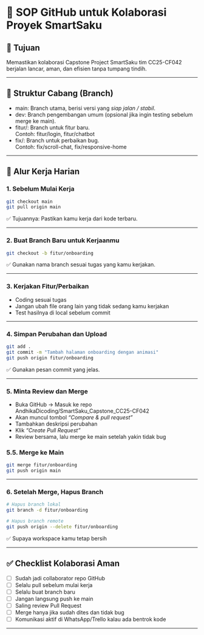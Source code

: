 # 🤝 SOP GitHub untuk Kolaborasi Proyek SmartSaku

## 📌 Tujuan
Memastikan kolaborasi Capstone Project SmartSaku tim CC25-CF042 berjalan lancar, aman, dan efisien tanpa tumpang tindih.

---

## 🧩 Struktur Cabang (Branch)
- main: Branch utama, berisi versi yang *siap jalan / stabil*.
- dev: Branch pengembangan umum (opsional jika ingin testing sebelum merge ke main).
- fitur/<nama-fitur>: Branch untuk fitur baru.  
  Contoh: fitur/login, fitur/chatbot
- fix/<nama-perbaikan>: Branch untuk perbaikan bug.  
  Contoh: fix/scroll-chat, fix/responsive-home

---

## 👣 Alur Kerja Harian

### 1. Sebelum Mulai Kerja
```bash
git checkout main
git pull origin main
```
✅ Tujuannya: Pastikan kamu kerja dari kode terbaru.

---

### 2. Buat Branch Baru untuk Kerjaanmu
```bash
git checkout -b fitur/onboarding
```
✅ Gunakan nama branch sesuai tugas yang kamu kerjakan.

---

### 3. Kerjakan Fitur/Perbaikan
- Coding sesuai tugas
- Jangan ubah file orang lain yang tidak sedang kamu kerjakan
- Test hasilnya di local sebelum commit

---

### 4. Simpan Perubahan dan Upload
```bash
git add .
git commit -m "Tambah halaman onboarding dengan animasi"
git push origin fitur/onboarding
```
✅ Gunakan pesan commit yang jelas.

---

### 5. Minta Review dan Merge
- Buka GitHub → Masuk ke repo AndhikaDicoding/SmartSaku_Capstone_CC25-CF042
- Akan muncul tombol *“Compare & pull request”*
- Tambahkan deskripsi perubahan
- Klik *“Create Pull Request”*
- Review bersama, lalu merge ke main setelah yakin tidak bug

### 5.5. Merge ke Main
```bash
git merge fitur/onboarding
git push origin main
```

---

### 6. Setelah Merge, Hapus Branch
```bash
# Hapus branch lokal
git branch -d fitur/onboarding

# Hapus branch remote
git push origin --delete fitur/onboarding
```
✅ Supaya workspace kamu tetap bersih

---

## ✅ Checklist Kolaborasi Aman
- [ ] Sudah jadi collaborator repo GitHub
- [ ] Selalu pull sebelum mulai kerja
- [ ] Selalu buat branch baru
- [ ] Jangan langsung push ke main
- [ ] Saling review Pull Request
- [ ] Merge hanya jika sudah dites dan tidak bug
- [ ] Komunikasi aktif di WhatsApp/Trello kalau ada bentrok kode

---

